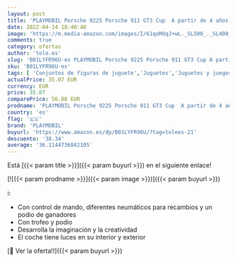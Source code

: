 ```yaml
---
layout: post
title: 'PLAYMOBIL Porsche 9225 Porsche 911 GT3 Cup  A partir de 4 años'
date: 2022-04-14 18:40:40
image: 'https://m.media-amazon.com/images/I/61qoMdqJ+wL._SL500_._SL400_.jpg'
comments: true
category: ofertas
author: 'tole.es'
slug: 'B01LYFR96U-es PLAYMOBIL Porsche 9225 Porsche 911 GT3 Cup A partir de 4 años'
sku: 'B01LYFR96U-es'
tags: [ 'Conjuntos de figuras de juguete','Juguetes','Juguetes y juegos','Muñecos y figuras','playmobil','🇪🇸', ]
actualPrice: 35.07 EUR
currency: EUR
price: 35.07
comparePrice: 56.88 EUR
prodname: 'PLAYMOBIL Porsche 9225 Porsche 911 GT3 Cup  A partir de 4 años'
country: 'es'
flag: '🇪🇸'
brand: 'PLAYMOBIL'
buyurl: 'https://www.amazon.es/dp/B01LYFR96U/?tag=tolees-21'
descuento: '38.34'
average: '36.1144736842105'
---
```


Está [{{< param title >}}]({{< param buyurl >}}) en el siguiente enlace!

[![{{< param prodname >}}]({{< param image >}})]({{< param buyurl >}})

ℹ️:

- Con control de mando, diferentes neumáticos para recambios y un podio de ganadores
- Con trofeo y podio
- Desarrolla la imaginación y la creatividad
- El coche tiene luces en su interior y exterior

[🛒 Ver la oferta!!]({{< param buyurl >}})
